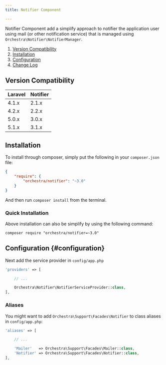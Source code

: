 ```yaml
---
title: Notifier Component

---
```


Notifier Component add a simplify approach to notifier the application user using mail (or other notification service) that is managed using `Orchestra\Notifier\NotifierManager`.

1. [Version Compatibility](#compatibility)
2. [Installation](#installation)
3. [Configuration](#configuration)
5. [Change Log]({doc-url}/components/notifier/changes#v3-1)

<a name="compatibility"></a>
## Version Compatibility

Laravel    | Notifier
:----------|:----------
 4.1.x     | 2.1.x
 4.2.x     | 2.2.x
 5.0.x     | 3.0.x
 5.1.x     | 3.1.x

<a name="installation"></a>
## Installation

To install through composer, simply put the following in your `composer.json` file:

```json
{
	"require": {
		"orchestra/notifier": "~3.0"
	}
}
```

And then run `composer install` from the terminal.

<a name="quick-installation"></a>
### Quick Installation

Above installation can also be simplify by using the following command:

	composer require "orchestra/notifier=~3.0"

<a name="configuration"></a>
## Configuration {#configuration}

Next add the service provider in `config/app.php`

```php
'providers' => [

    // ...

    Orchestra\Notifier\NotifierServiceProvider::class,
],
```

### Aliases

You might want to add `Orchestra\Support\Facades\Notifier` to class aliases in `config/app.php`:

```php
'aliases' => [

    // ...

    'Mailer'   => Orchestra\Support\Facades\Mailer::class,
	'Notifier' => Orchestra\Support\Facades\Notifier::class,
],
```

